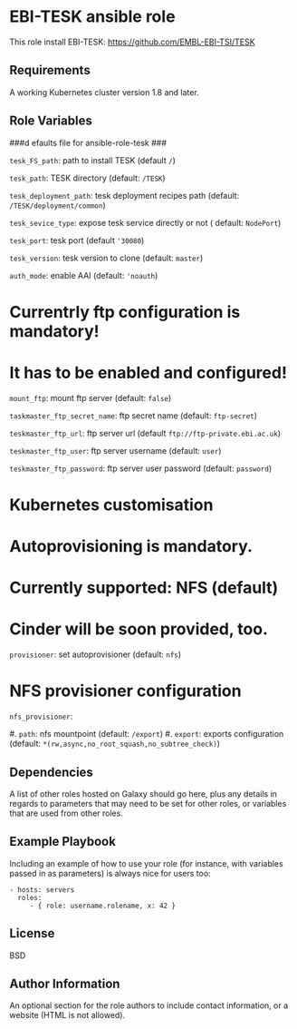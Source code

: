 EBI-TESK ansible role
=====================

This role install EBI-TESK: https://github.com/EMBL-EBI-TSI/TESK

Requirements
------------

A working Kubernetes cluster version 1.8 and later.

Role Variables
--------------

###d efaults file for ansible-role-tesk ###

``tesk_FS_path``: path to install TESK (default ``/``)

``tesk_path``: TESK directory (default: ``/TESK``)

``tesk_deployment_path``: tesk deployment recipes path (default: ``/TESK/deployment/common``)

``tesk_sevice_type``: expose tesk service directly or not ( default: ``NodePort``)

``tesk_port``: tesk port (default ``'30080``)

``tesk_version``: tesk version to clone (default: ``master``)

``auth_mode``: enable AAI (default: ``'noauth``)

# Currentrly ftp configuration is mandatory!
# It has to be enabled and configured!

``mount_ftp``: mount ftp server (default: ``false``)

``taskmaster_ftp_secret_name``: ftp secret name (default: ``ftp-secret``)

``teskmaster_ftp_url``: ftp server url (default ``ftp://ftp-private.ebi.ac.uk``)

``teskmaster_ftp_user``: ftp server username (default: ``user``)

``teskmaster_ftp_password``: ftp server user password (default: ``password``)

# Kubernetes customisation
# Autoprovisioning is mandatory.
# Currently supported: NFS (default)
# Cinder will be soon provided, too.

``provisioner``: set autoprovisioner (default: ``nfs``)

# NFS provisioner configuration
``nfs_provisioner``:

  #. ``path``: nfs mountpoint (default: ``/export``)
  #. ``export``: exports configuration (default: ``*(rw,async,no_root_squash,no_subtree_check)``)

Dependencies
------------

A list of other roles hosted on Galaxy should go here, plus any details in regards to parameters that may need to be set for other roles, or variables that are used from other roles.

Example Playbook
----------------

Including an example of how to use your role (for instance, with variables passed in as parameters) is always nice for users too:

    - hosts: servers
      roles:
         - { role: username.rolename, x: 42 }

License
-------

BSD

Author Information
------------------

An optional section for the role authors to include contact information, or a website (HTML is not allowed).
